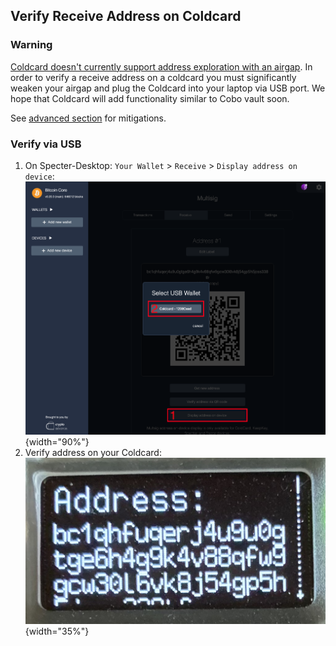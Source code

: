 ## Verify Receive Address on Coldcard 

### Warning
[Coldcard doesn't currently support address exploration with an airgap](https://github.com/Coldcard/firmware/pull/25).
In order to verify a receive address on a coldcard you must significantly weaken your airgap and plug the Coldcard into your laptop via USB port.
We hope that Coldcard will add functionality similar to Cobo vault soon.

See [advanced section](#verify-receive-address-on-coldcard-advanced) for mitigations.

### Verify via USB
1. On Specter-Desktop: `Your Wallet` > `Receive` > `Display address on device`:  
	![](./assets/img/verify-receive-address-specter-desktop-coldcard.png){width="90%"} 
1. Verify address on your Coldcard:  
	![](./assets/img/verify-receive-address-coldcard.jpeg){width="35%"} 
